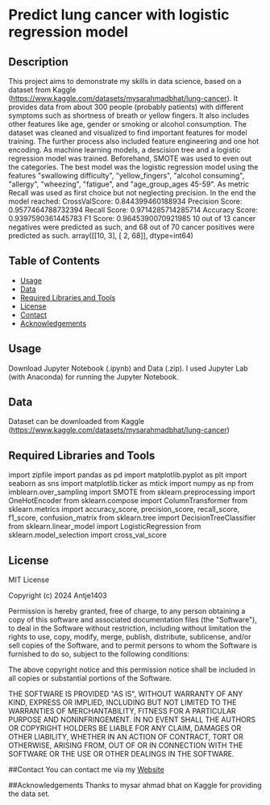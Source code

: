 # Predict lung cancer with logistic regression model

## Description
This project aims to demonstrate my skills in data science, based on a dataset from Kaggle (https://www.kaggle.com/datasets/mysarahmadbhat/lung-cancer). It provides data from about 300 people (probably patients) with different symptoms such as shortness of breath or yellow fingers. It also includes other features like age, gender or smoking or alcohol consumption. 
The dataset was cleaned and visualized to find important features for model training. The further process also included feature engineering and one hot encoding.
As machine learning models, a descision tree and a logistic regression model was trained. Beforehand, SMOTE was used to even out the categories.
The best model was the logistic regression model using the features  "swallowing difficulty", "yellow_fingers",  "alcohol consuming", "allergy", "wheezing", "fatigue", and "age_group_ages 45-59".
As metric Recall was used as first choice but not neglecting precision. In the end the model reached:
CrossValScore:  0.844399460188934
Precision Score:  0.9577464788732394
Recall Score:  0.9714285714285714
Accuracy Score:  0.9397590361445783
F1 Score:  0.9645390070921985
10 out of 13 cancer negatives were predicted as such, and 68 out of 70 cancer positives were predicted as such. 
array([[10,  3],
       [ 2, 68]], dtype=int64)


## Table of Contents
- [Usage](#usage)
- [Data](#data)
- [Required Libraries and Tools](#required-libraries-and-tools)
- [License](#license)
- [Contact](#contact)
- [Acknowledgements](#acknowledgements)

## Usage
Download Jupyter Notebook (.ipynb) and Data (.zip). I used Jupyter Lab (with Anaconda) for running the Jupyter Notebook.

## Data
Dataset can be downloaded from Kaggle (https://www.kaggle.com/datasets/mysarahmadbhat/lung-cancer)

## Required Libraries and Tools
import zipfile
import pandas as pd
import matplotlib.pyplot as plt
import seaborn as sns
import matplotlib.ticker as mtick
import numpy as np
from imblearn.over_sampling import SMOTE
from sklearn.preprocessing import OneHotEncoder
from sklearn.compose import ColumnTransformer
from sklearn.metrics import accuracy_score, precision_score, recall_score, f1_score, confusion_matrix
from sklearn.tree import DecisionTreeClassifier
from sklearn.linear_model import LogisticRegression
from sklearn.model_selection import cross_val_score

## License
MIT License

Copyright (c) 2024 Antje1403

Permission is hereby granted, free of charge, to any person obtaining a copy
of this software and associated documentation files (the "Software"), to deal
in the Software without restriction, including without limitation the rights
to use, copy, modify, merge, publish, distribute, sublicense, and/or sell
copies of the Software, and to permit persons to whom the Software is
furnished to do so, subject to the following conditions:

The above copyright notice and this permission notice shall be included in all
copies or substantial portions of the Software.

THE SOFTWARE IS PROVIDED "AS IS", WITHOUT WARRANTY OF ANY KIND, EXPRESS OR
IMPLIED, INCLUDING BUT NOT LIMITED TO THE WARRANTIES OF MERCHANTABILITY,
FITNESS FOR A PARTICULAR PURPOSE AND NONINFRINGEMENT. IN NO EVENT SHALL THE
AUTHORS OR COPYRIGHT HOLDERS BE LIABLE FOR ANY CLAIM, DAMAGES OR OTHER
LIABILITY, WHETHER IN AN ACTION OF CONTRACT, TORT OR OTHERWISE, ARISING FROM,
OUT OF OR IN CONNECTION WITH THE SOFTWARE OR THE USE OR OTHER DEALINGS IN THE
SOFTWARE.

##Contact
You can contact me via my [Website](https://gratis-4722476.webadorsite.com/)

##Acknowledgements
Thanks to mysar ahmad bhat on Kaggle for providing the data set. 
